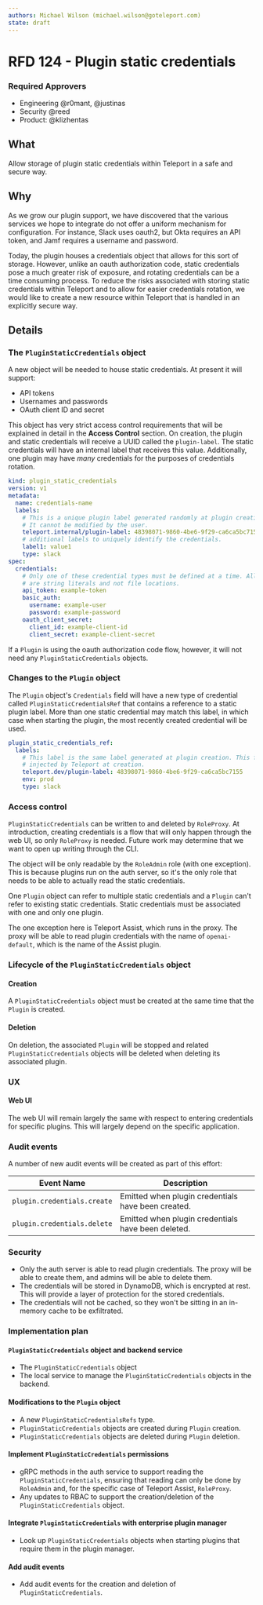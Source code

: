 ```yaml
---
authors: Michael Wilson (michael.wilson@goteleport.com)
state: draft
---
```


# RFD 124 - Plugin static credentials

### Required Approvers

* Engineering @r0mant, @justinas
* Security @reed
* Product: @klizhentas

## What

Allow storage of plugin static credentials within Teleport in a safe and secure way.

## Why

As we grow our plugin support, we have discovered that the various services we
hope to integrate do not offer a uniform mechanism for configuration. For instance,
Slack uses oauth2, but Okta requires an API token, and Jamf requires a username and
password.

Today, the plugin houses a credentials object that allows for this sort of storage.
However, unlike an oauth authorization code, static credentials pose a much greater risk of
exposure, and rotating credentials can be a time consuming process.  To reduce the risks associated
with storing static credentials within Teleport and to allow for easier credentials rotation,
we would like to create a new resource within Teleport that is handled in an explicitly secure
way.

## Details

### The `PluginStaticCredentials` object

A new object will be needed to house static credentials. At present it will support:

- API tokens
- Usernames and passwords
- OAuth client ID and secret

This object has very strict access control requirements that will be explained in detail
in the **Access Control** section. On creation, the plugin and static credentials will
receive a UUID called the `plugin-label`. The static credentials will have an internal
label that receives this value. Additionally, one plugin may have _many_ credentials
for the purposes of credentials rotation.

```yaml
kind: plugin_static_credentials
version: v1
metadata:
  name: credentials-name
  labels:
    # This is a unique plugin label generated randomly at plugin creation.
    # It cannot be modified by the user.
    teleport.internal/plugin-label: 48398071-9860-4be6-9f29-ca6ca5bc7155
    # additional labels to uniquely identify the credentials.
    label1: value1
    type: slack
spec:
  credentials:
    # Only one of these credential types must be defined at a time. All values in this
    # are string literals and not file locations.
    api_token: example-token
    basic_auth:
      username: example-user
      password: example-password
    oauth_client_secret:
      client_id: example-client-id
      client_secret: example-client-secret
```

If a `Plugin` is using the oauth authorization code flow, however, it will not need any
`PluginStaticCredentials` objects.

### Changes to the `Plugin` object

The `Plugin` object's `Credentials` field will have a new type of credential called
`PluginStaticCredentialsRef` that contains a reference to a static plugin label. More than
one static credential may match this label, in which case when starting the plugin, the most
recently created credential will be used.

```yaml
plugin_static_credentials_ref:
  labels:
    # This label is the same label generated at plugin creation. This field will be
    # injected by Teleport at creation.
    teleport.dev/plugin-label: 48398071-9860-4be6-9f29-ca6ca5bc7155
    env: prod
    type: slack
```

### Access control

`PluginStaticCredentials` can be written to and deleted by `RoleProxy`. At introduction,
creating credentials is a flow that will only happen through the web UI, so only `RoleProxy`
is needed. Future work may determine that we want to open up writing through the CLI.

The object will be only readable by the `RoleAdmin` role (with one exception).
This is because plugins run on the auth server, so it's the only role that needs to be
able to actually read the static credentials.

One `Plugin` object can refer to multiple static credentials and a `Plugin` can't refer
to existing static credentials. Static credentials must be associated with one and only
one plugin.

The one exception here is Teleport Assist, which runs in the proxy. The proxy will be
able to read plugin credentials with the name of `openai-default`, which is the name of
the Assist plugin.

### Lifecycle of the `PluginStaticCredentials` object

#### Creation

A `PluginStaticCredentials` object must be created at the same time that the `Plugin` is created.

#### Deletion

On deletion, the associated `Plugin` will be stopped and related `PluginStaticCredentials`
objects will be deleted when deleting its associated plugin.

### UX

#### Web UI

The web UI will remain largely the same with respect to entering credentials for specific
plugins. This will largely depend on the specific application.

### Audit events

A number of new audit events will be created as part of this effort:

| Event Name | Description |
|------------|-------------|
| `plugin.credentials.create` | Emitted when plugin credentials have been created. |
| `plugin.credentials.delete` | Emitted when plugin credentials have been deleted. |

### Security

* Only the auth server is able to read plugin credentials. The proxy will be able to create
them, and admins will be able to delete them.
* The credentials will be stored in DynamoDB, which is encrypted at rest. This will provide
a layer of protection for the stored credentials.
* The credentials will not be cached, so they won't be sitting in an in-memory cache to be
exfiltrated.

### Implementation plan

#### `PluginStaticCredentials` object and backend service

- The `PluginStaticCredentials` object
- The local service to manage the `PluginStaticCredentials` objects in the backend.

#### Modifications to the `Plugin` object

- A new `PluginStaticCredentialsRefs` type.
- `PluginStaticCredentials` objects are created during `Plugin` creation.
- `PluginStaticCredentials` objects are deleted during `Plugin` deletion.

#### Implement `PluginStaticCredentials` permissions

- gRPC methods in the auth service to support reading the
  `PluginStaticCredentials`, ensuring that reading can only be done by `RoleAdmin`
  and, for the specific case of Teleport Assist, `RoleProxy`.
- Any updates to RBAC to support the creation/deletion of the `PluginStaticCredentials`
  object.

#### Integrate `PluginStaticCredentials` with enterprise plugin manager

- Look up `PluginStaticCredentials` objects when starting plugins that require them in the
plugin manager.

#### Add audit events

- Add audit events for the creation and deletion of `PluginStaticCredentials`.